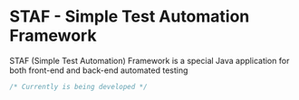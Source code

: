 # STAF - Simple Test Automation Framework
STAF (Simple Test Automation) Framework is a special Java application for both front-end and back-end automated testing

```java
/* Currently is being developed */
```

